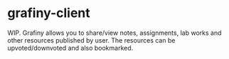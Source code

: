 # grafiny-client
WIP. Grafiny allows you to share/view notes, assignments, lab works and other resources published by user. The resources can be upvoted/downvoted and also bookmarked.

